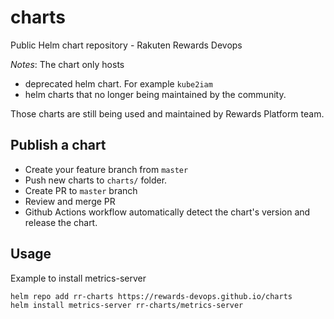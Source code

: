 # charts

Public Helm chart repository - Rakuten Rewards Devops

*Notes*: The chart only hosts
- deprecated helm chart. For example `kube2iam`
- helm charts that no longer being maintained by the community.

Those charts are still being used and maintained by Rewards Platform team.

## Publish a chart

- Create your feature branch from `master`
- Push new charts to `charts/` folder. 
- Create PR to `master` branch
- Review and merge PR
- Github Actions workflow automatically detect the chart's version and release the chart.

## Usage

Example to install metrics-server

```sh
helm repo add rr-charts https://rewards-devops.github.io/charts
helm install metrics-server rr-charts/metrics-server
